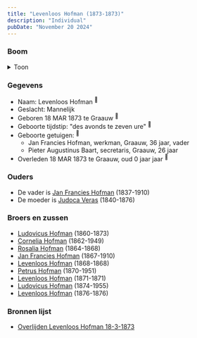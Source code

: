 ```yaml
---
title: "Levenloos Hofman (1873-1873)"
description: "Individual"
pubDate: "November 20 2024"
---
```


### Boom
<details><summary>Toon</summary>

![test](https://www.plantuml.com/plantuml/svg/ZPBVQy8m4CVVyrSS-h0deRLJDocY7UqssORirwkapQcXQI99EYdY_xwezGSJXay9Tz_ltIUv6nfBjIqBGKpEvP9gMa1AitokLIdPWn9AWzLK6fT2QSc2CuICwqpW_ex5qbPGO96YDlkGiQXHsMg9vAng9gWni2O042dDK7ykU9PBD2OC2yhbO001sH1o0vDTAqFsZiQOIaWSGiRHm9EQ5LGsW1fuzZmlw00quo3f994hlPvn56m3OJ-bQJLDbRK2-mFmxs0yUdD7q8D7JMcvEfEQl1HYIYMRPbePaog7jFNuy15FmB_tlODdSoGgcSeeVAEcveJISoX950Tny2_AhNSrGnV6NrliNlS28Uola34kvqxMzY298wVh-ZkQnD7u0JG5doziXKAebIFQaFh3MgrQGMhiKw1ske1BjJiUERHxmH-KGgc_0t0QE8xlga6yZjwtBmgk7yIbnst942LpM_iB)
</details>

### Gegevens
- Naam: Levenloos Hofman <sup><a href="../s00417/" style="text-decoration:none" title="Overlijden Levenloos Hofman 18-3-1873">:link:</a></sup>
- Geslacht: Mannelijk
- Geboren 18 MAR 1873 te Graauw <sup><a href="../s00417/" style="text-decoration:none" title="Overlijden Levenloos Hofman 18-3-1873">:link:</a></sup>
- Geboorte tijdstip: "des avonds te zeven ure" <sup><a href="../s00417/" style="text-decoration:none" title="Overlijden Levenloos Hofman 18-3-1873">:link:</a></sup>
- Geboorte getuigen: <sup><a href="../s00417/" style="text-decoration:none" title="Overlijden Levenloos Hofman 18-3-1873">:link:</a></sup>
  - Jan Francies Hofman, werkman, Graauw, 36 jaar, vader
  - Pieter Augustinus Baart, secretaris, Graauw, 26 jaar
- Overleden 18 MAR 1873 te Graauw, oud 0 jaar jaar <sup><a href="../s00417/" style="text-decoration:none" title="Overlijden Levenloos Hofman 18-3-1873">:link:</a></sup>

### Ouders
- De vader is [Jan Francies Hofman](../i00035/) (1837-1910)
- De moeder is [Judoca Veras](../i00037/) (1840-1876)

### Broers en zussen
- [Ludovicus Hofman](../i00243/) (1860-1873)
- [Cornelia Hofman](../i00244/) (1862-1949)
- [Rosalia Hofman](../i00245/) (1864-1868)
- [Jan Francies Hofman](../i00246/) (1867-1910)
- [Levenloos Hofman](../i00247/) (1868-1868)
- [Petrus Hofman](../i00248/) (1870-1951)
- [Levenloos Hofman](../i00249/) (1871-1871)
- [Ludovicus Hofman](../i00251/) (1874-1955)
- [Levenloos Hofman](../i00252/) (1876-1876)

### Bronnen lijst
- [Overlijden Levenloos Hofman 18-3-1873](../s00417/)
